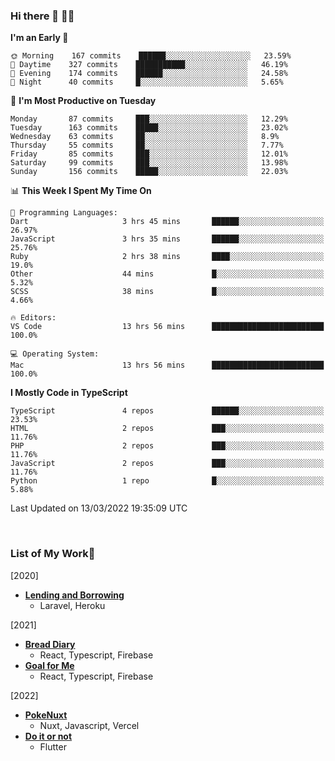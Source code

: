 ### Hi there 👋 🧑‍💻



<!--START_SECTION:waka-->
**I'm an Early 🐤** 

```text
🌞 Morning    167 commits    ██████░░░░░░░░░░░░░░░░░░░   23.59% 
🌆 Daytime    327 commits    ███████████░░░░░░░░░░░░░░   46.19% 
🌃 Evening    174 commits    ██████░░░░░░░░░░░░░░░░░░░   24.58% 
🌙 Night      40 commits     █░░░░░░░░░░░░░░░░░░░░░░░░   5.65%

```
📅 **I'm Most Productive on Tuesday** 

```text
Monday       87 commits     ███░░░░░░░░░░░░░░░░░░░░░░   12.29% 
Tuesday      163 commits    █████░░░░░░░░░░░░░░░░░░░░   23.02% 
Wednesday    63 commits     ██░░░░░░░░░░░░░░░░░░░░░░░   8.9% 
Thursday     55 commits     ██░░░░░░░░░░░░░░░░░░░░░░░   7.77% 
Friday       85 commits     ███░░░░░░░░░░░░░░░░░░░░░░   12.01% 
Saturday     99 commits     ███░░░░░░░░░░░░░░░░░░░░░░   13.98% 
Sunday       156 commits    █████░░░░░░░░░░░░░░░░░░░░   22.03%

```


📊 **This Week I Spent My Time On** 

```text
💬 Programming Languages: 
Dart                     3 hrs 45 mins       ██████░░░░░░░░░░░░░░░░░░░   26.97% 
JavaScript               3 hrs 35 mins       ██████░░░░░░░░░░░░░░░░░░░   25.76% 
Ruby                     2 hrs 38 mins       ████░░░░░░░░░░░░░░░░░░░░░   19.0% 
Other                    44 mins             █░░░░░░░░░░░░░░░░░░░░░░░░   5.32% 
SCSS                     38 mins             █░░░░░░░░░░░░░░░░░░░░░░░░   4.66%

🔥 Editors: 
VS Code                  13 hrs 56 mins      █████████████████████████   100.0%

💻 Operating System: 
Mac                      13 hrs 56 mins      █████████████████████████   100.0%

```

**I Mostly Code in TypeScript** 

```text
TypeScript               4 repos             ██████░░░░░░░░░░░░░░░░░░░   23.53% 
HTML                     2 repos             ███░░░░░░░░░░░░░░░░░░░░░░   11.76% 
PHP                      2 repos             ███░░░░░░░░░░░░░░░░░░░░░░   11.76% 
JavaScript               2 repos             ███░░░░░░░░░░░░░░░░░░░░░░   11.76% 
Python                   1 repo              █░░░░░░░░░░░░░░░░░░░░░░░░   5.88%

```



 Last Updated on 13/03/2022 19:35:09 UTC
<!--END_SECTION:waka-->


<br />

### List of My Work🚀
[2020]
- [**Lending and Borrowing**](https://lending-and-borrowing.herokuapp.com/)
  - Laravel, Heroku

[2021]
- [**Bread Diary**](https://bread-diary-web.web.app/)
  - React, Typescript, Firebase
- [**Goal for Me**](https://goal-for-me.web.app/)
  - React, Typescript, Firebase

[2022]
- [**PokeNuxt**](https://pokenuxt.vercel.app/)
  - Nuxt, Javascript, Vercel
- [**Do it or not**](https://apps.apple.com/jp/app/do-it-or-not/id1613818865)
  - Flutter

